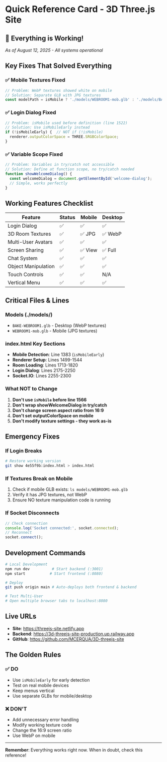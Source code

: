 # Quick Reference Card - 3D Three.js Site

## 🚀 Everything is Working!
*As of August 12, 2025 - All systems operational*

## Key Fixes That Solved Everything

### ✅ Mobile Textures Fixed
```javascript
// Problem: WebP textures showed white on mobile
// Solution: Separate GLB with JPG textures
const modelPath = isMobile ? './models/WEBROOM1-mob.glb' : './models/BAKE-WEBROOM1.glb';
```

### ✅ Login Dialog Fixed
```javascript
// Problem: isMobile used before definition (line 1522)
// Solution: Use isMobileEarly instead
if (!isMobileEarly) {  // NOT if (!isMobile)
  renderer.outputColorSpace = THREE.SRGBColorSpace;
}
```

### ✅ Variable Scope Fixed
```javascript
// Problem: Variables in try/catch not accessible
// Solution: Define at function scope, no try/catch needed
function showWelcomeDialog() {
  const welcomeDialog = document.getElementById('welcome-dialog');
  // Simple, works perfectly
}
```

## Working Features Checklist

| Feature | Status | Mobile | Desktop |
|---------|--------|--------|---------|
| Login Dialog | ✅ | ✅ | ✅ |
| 3D Room Textures | ✅ | ✅ JPG | ✅ WebP |
| Multi-User Avatars | ✅ | ✅ | ✅ |
| Screen Sharing | ✅ | ✅ View | ✅ Full |
| Chat System | ✅ | ✅ | ✅ |
| Object Manipulation | ✅ | ✅ | ✅ |
| Touch Controls | ✅ | ✅ | N/A |
| Vertical Menu | ✅ | ✅ | ✅ |

## Critical Files & Lines

### Models (./models/)
- `BAKE-WEBROOM1.glb` - Desktop (WebP textures)
- `WEBROOM1-mob.glb` - Mobile (JPG textures) 

### index.html Key Sections
- **Mobile Detection**: Line 1383 (`isMobileEarly`)
- **Renderer Setup**: Lines 1499-1544
- **Room Loading**: Lines 1713-1820
- **Login Dialog**: Lines 2175-2250
- **Socket.IO**: Lines 2255-2300

### What NOT to Change
1. **Don't use `isMobile` before line 1566**
2. **Don't wrap showWelcomeDialog in try/catch**
3. **Don't change screen aspect ratio from 16:9**
4. **Don't set outputColorSpace on mobile**
5. **Don't modify texture settings - they work as-is**

## Emergency Fixes

### If Login Breaks
```bash
# Restore working version
git show 4e55f9b:index.html > index.html
```

### If Textures Break on Mobile
1. Check if mobile GLB exists: `ls models/WEBROOM1-mob.glb`
2. Verify it has JPG textures, not WebP
3. Ensure NO texture manipulation code is running

### If Socket Disconnects
```javascript
// Check connection
console.log('Socket connected:', socket.connected);
// Reconnect
socket.connect();
```

## Development Commands

```bash
# Local Development
npm run dev          # Start backend (:3001)
npm start           # Start frontend (:8080)

# Deploy
git push origin main # Auto-deploys both frontend & backend

# Test Multi-User
# Open multiple browser tabs to localhost:8080
```

## Live URLs
- **Site**: https://threejs-site.netlify.app
- **Backend**: https://3d-threejs-site-production.up.railway.app
- **GitHub**: https://github.com/MCERQUA/3D-threejs-site

## The Golden Rules

### ✅ DO
- Use `isMobileEarly` for early detection
- Test on real mobile devices
- Keep menus vertical
- Use separate GLBs for mobile/desktop

### ❌ DON'T  
- Add unnecessary error handling
- Modify working texture code
- Change the 16:9 screen ratio
- Use WebP on mobile

---
**Remember**: Everything works right now. When in doubt, check this reference!